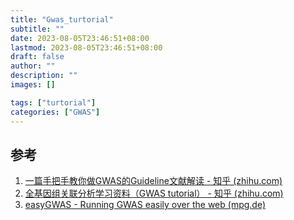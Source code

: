 ```yaml
---
title: "Gwas_turtorial"
subtitle: ""
date: 2023-08-05T23:46:51+08:00
lastmod: 2023-08-05T23:46:51+08:00
draft: false
author: ""
description: ""
images: []

tags: ["turtorial"]
categories: ["GWAS"]
---
```

## 参考

1. [一篇手把手教你做GWAS的Guideline文献解读 - 知乎 (zhihu.com)](https://zhuanlan.zhihu.com/p/148905500)
2. [全基因组关联分析学习资料（GWAS ](https://zhuanlan.zhihu.com/p/90414014)[tutorial） - 知乎 (zhihu.com)](https://zhuanlan.zhihu.com/p/90414014)
3. [easyGWAS - Running GWAS easily over the web (mpg.de)](https://easygwas.biochem.mpg.de/)
